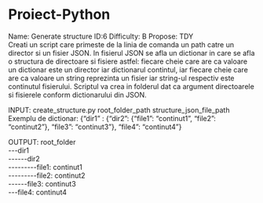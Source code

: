 # Proiect-Python
Name: Generate structure ID:6 Difficulty: B Propose: TDY                                                  
Creati un script care primeste de la linia de comanda un path catre un director si un fisier
JSON. In fisierul JSON se afla un dictionar in care se afla o structura de directoare si fisiere
astfel: fiecare cheie care are ca valoare un dictionar este un director iar dictionarul contintul,
iar fiecare cheie care are ca valoare un string reprezinta un fisier iar string-ul respectiv este
continutul fisierului. Scriptul va crea in folderul dat ca argument directoarele si fisierele
conform dictionarului din JSON.

INPUT: create_structure.py root_folder_path structure_json_file_path
Exemplu de dictionar:
{“dir1” : {“dir2”: {“file1”: “continut1”, “file2”: “continut2”}, “file3”: “continut3”}, “file4”: “continut4”}

OUTPUT:
root_folder                                                                                                         
---dir1                                                                                            
------dir2                                                                                                                
---------file1: continut1                                                                                                 
---------file2: continut2                                                                                                         
------file3: continut3                                                                                                    
---file4: continut4                                                                            
